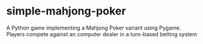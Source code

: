 # simple-mahjong-poker
A Python game implementing a Mahjong Poker variant using Pygame. Players compete against an computer dealer in a turn-based betting system
